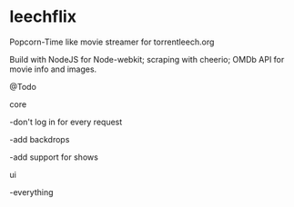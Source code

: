 # leechflix
Popcorn-Time like movie streamer for torrentleech.org

Build with NodeJS for Node-webkit; scraping with cheerio; OMDb API for movie info and images.

@Todo

core

-don't log in for every request

-add backdrops

-add support for shows


ui

-everything
